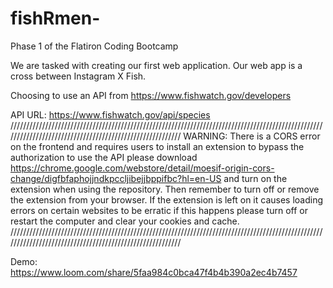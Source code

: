 # fishRmen-


Phase 1 of the Flatiron Coding Bootcamp

We are tasked with creating our first web application. Our web app is a cross between Instagram X Fish. 

Choosing to use an API from https://www.fishwatch.gov/developers

API URL: https://www.fishwatch.gov/api/species
/////////////////////////////////////////////////////////////////////////////////////////////////////////////////////////////////////////////////////////
WARNING:  There is a CORS error on the frontend and requires users to install an extension to bypass the authorization to use the API please download https://chrome.google.com/webstore/detail/moesif-origin-cors-change/digfbfaphojjndkpccljibejjbppifbc?hl=en-US and turn on the extension when using the repository. Then remember to turn off or remove the extension from your browser. If the extension is left on it causes loading errors on certain websites to be erratic if this happens please turn off or restart the computer and clear your cookies and cache.
/////////////////////////////////////////////////////////////////////////////////////////////////////////////////////////////////////////////////////////

Demo: https://www.loom.com/share/5faa984c0bca47f4b4b390a2ec4b7457
